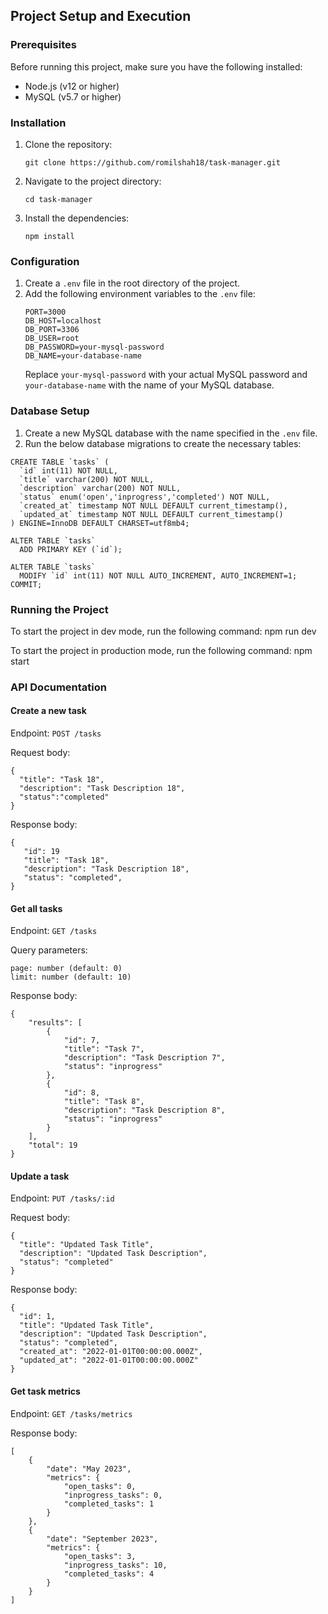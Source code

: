 ## Project Setup and Execution

### Prerequisites
Before running this project, make sure you have the following installed:
- Node.js (v12 or higher)
- MySQL (v5.7 or higher)

### Installation
1. Clone the repository:
   ```
   git clone https://github.com/romilshah18/task-manager.git
   ```
2. Navigate to the project directory:
   ```
   cd task-manager
   ```
3. Install the dependencies:
   ```
   npm install
   ```

### Configuration
1. Create a `.env` file in the root directory of the project.
2. Add the following environment variables to the `.env` file:
   ```
   PORT=3000
   DB_HOST=localhost
   DB_PORT=3306
   DB_USER=root
   DB_PASSWORD=your-mysql-password
   DB_NAME=your-database-name
   ```
   Replace `your-mysql-password` with your actual MySQL password and `your-database-name` with the name of your MySQL database.

### Database Setup
1. Create a new MySQL database with the name specified in the `.env` file.
2. Run the below database migrations to create the necessary tables:
```
CREATE TABLE `tasks` (
  `id` int(11) NOT NULL,
  `title` varchar(200) NOT NULL,
  `description` varchar(200) NOT NULL,
  `status` enum('open','inprogress','completed') NOT NULL,
  `created_at` timestamp NOT NULL DEFAULT current_timestamp(),
  `updated_at` timestamp NOT NULL DEFAULT current_timestamp()
) ENGINE=InnoDB DEFAULT CHARSET=utf8mb4;

ALTER TABLE `tasks`
  ADD PRIMARY KEY (`id`);

ALTER TABLE `tasks`
  MODIFY `id` int(11) NOT NULL AUTO_INCREMENT, AUTO_INCREMENT=1;
COMMIT;
```

### Running the Project
To start the project in dev mode, run the following command:
   npm run dev

To start the project in production mode, run the following command:
   npm start

### API Documentation
#### Create a new task
Endpoint: `POST /tasks`

Request body:
```
{
  "title": "Task 18",
  "description": "Task Description 18",
  "status":"completed"
}
```
Response body:
```
{
   "id": 19
   "title": "Task 18",
   "description": "Task Description 18",
   "status": "completed",
}
```

#### Get all tasks
Endpoint: `GET /tasks`

Query parameters:
```
page: number (default: 0)
limit: number (default: 10)
```
Response body:
```
{
    "results": [
        {
            "id": 7,
            "title": "Task 7",
            "description": "Task Description 7",
            "status": "inprogress"
        },
        {
            "id": 8,
            "title": "Task 8",
            "description": "Task Description 8",
            "status": "inprogress"
        }
    ],
    "total": 19
}
```

#### Update a task
Endpoint: `PUT /tasks/:id`

Request body:
```
{
  "title": "Updated Task Title",
  "description": "Updated Task Description",
  "status": "completed"
}
```
Response body:
```
{
  "id": 1,
  "title": "Updated Task Title",
  "description": "Updated Task Description",
  "status": "completed",
  "created_at": "2022-01-01T00:00:00.000Z",
  "updated_at": "2022-01-01T00:00:00.000Z"
}
```

#### Get task metrics
Endpoint: `GET /tasks/metrics`

Response body:
```
[
    {
        "date": "May 2023",
        "metrics": {
            "open_tasks": 0,
            "inprogress_tasks": 0,
            "completed_tasks": 1
        }
    },
    {
        "date": "September 2023",
        "metrics": {
            "open_tasks": 3,
            "inprogress_tasks": 10,
            "completed_tasks": 4
        }
    }
]
```






